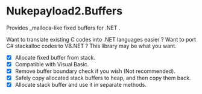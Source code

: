 # Nukepayload2.Buffers
Provides _malloca-like fixed buffers for .NET .

Want to translate existing C codes into .NET languages easier ? Want to port C# stackalloc codes to VB.NET ? This library may be what you want.

- [x] Allocate fixed buffer from stack.
- [x] Compatible with Visual Basic.
- [x] Remove buffer boundary check if you wish (Not recommended).
- [x] Safely copy allocated stack buffers to heap, and then copy them back.
- [x] Allocate stack buffer and use it in separate methods.
